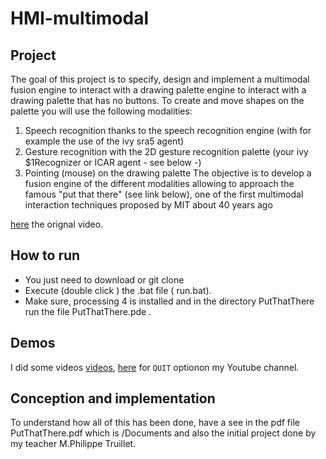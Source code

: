 # HMI-multimodal

## Project

The goal of this project is to specify, design and implement a multimodal fusion engine to interact with a drawing palette 
engine to interact with a drawing palette that has no buttons. To create and 
move shapes on the palette you will use the following modalities:
1. Speech recognition thanks to the speech recognition engine (with for example 
the use of the ivy sra5 agent) 
2. Gesture recognition with the 2D gesture recognition palette (your ivy 
$1Recognizer or ICAR agent - see below -)
3. Pointing (mouse) on the drawing palette
The objective is to develop a fusion engine of the different modalities allowing to approach 
the famous "put that there" (see link below), one of the first multimodal interaction techniques
proposed by MIT about 40 years ago

[here](https://www.youtube.com/watch?v=RyBEUyEtxQo) the orignal video.

## How to run

* You just need to download or git clone
* Execute (double click ) the .bat file ( run.bat).
* Make sure, processing 4 is installed and in the directory PutThatThere run the file PutThatThere.pde .

## Demos
I did some videos [videos](https://youtu.be/QzJ53f-3rpY), [here](https://youtu.be/QamJEru_Y34) for ```QUIT``` optionon my Youtube channel.

## Conception and implementation
To understand how all of this has been done, have a see in the pdf file PutThatThere.pdf which is /Documents and also the initial project done by my teacher M.Philippe Truillet. 


